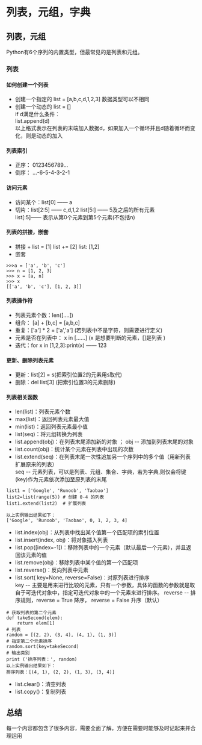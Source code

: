 # 列表，元组，字典
## 列表，元组
Python有6个序列的内置类型，但最常见的是列表和元组。
### 列表
#### 如何创建一个列表
* 创建一个指定的
list = [a,b,c,d,1,2,3] 
数据类型可以不相同 
* 创建一个动态的
list = []  
if d满足什么条件：  
  list.append(d)   
以上格式表示在列表的末端加入数据d，如果加入一个循环并且d随着循环而变化，则是动态的加入    
#### 列表索引
* 正序： 0123456789...
* 倒序： ...-6-5-4-3-2-1
#### 访问元素
* 访问某个：list[0] —— a
* 切片：list[2:5] —— c,d,1,2
        list[5:] —— 5及之后的所有元素  
        list[:5]—— 表示从第0个元素到第5个元素(不包括n)  
#### 列表的拼接，嵌套
* 拼接 + 
list = [1]
list += [2]
list: [1,2]
* 嵌套 
```
>>>a = ['a', 'b', 'c']
>>> n = [1, 2, 3]
>>> x = [a, n]
>>> x
[['a', 'b', 'c'], [1, 2, 3]]
```
#### 列表操作符
* 列表元素个数：len([....])
* 组合： [a] + [b,c] = [a,b,c]
* 重复：['a'] * 2 = ['a','a']   (若列表中不是字符，则需要进行定义)
* 元素是否在列表中： x in [......]  (x 是想要判断的元素，[]是列表 )
* 迭代：for x in [1,2,3]:print(x) —— 123
#### 更新、删除列表元素
* 更新：list[2] = s(把索引位置2的元素用s取代)
* 删除：del list[3] (把索引位置3的元素删除)
#### 列表相关函数
* len(list)：列表元素个数
* max(list)：返回列表元素最大值
* min(list)：返回列表元素最小值
* list(seq)：将元组转换为列表
* list.append(obj)：在列表末尾添加新的对象  ；   obj -- 添加到列表末尾的对象
* list.count(obj)：统计某个元素在列表中出现的次数
* list.extend(seq)：在列表末尾一次性追加另一个序列中的多个值（用新列表扩展原来的列表）   
seq -- 元素列表，可以是列表、元组、集合、字典，若为字典,则仅会将键(key)作为元素依次添加至原列表的末尾    
```
list1 = ['Google', 'Runoob', 'Taobao']
list2=list(range(5)) # 创建 0-4 的列表
list1.extend(list2)  # 扩展列表

以上实例输出结果如下： 
['Google', 'Runoob', 'Taobao', 0, 1, 2, 3, 4] 
```
* list.index(obj)：从列表中找出某个值第一个匹配项的索引位置
* list.insert(index, obj)：将对象插入列表
* list.pop([index=-1])：移除列表中的一个元素（默认最后一个元素），并且返回该元素的值
* list.remove(obj)：移除列表中某个值的第一个匹配项
* list.reverse()：反向列表中元素
* list.sort( key=None, reverse=False)：对原列表进行排序  
key -- 主要是用来进行比较的元素，只有一个参数，具体的函数的参数就是取自于可迭代对象中，指定可迭代对象中的一个元素来进行排序。
reverse -- 排序规则，reverse = True 降序， reverse = False 升序（默认）
```
# 获取列表的第二个元素
def takeSecond(elem):
    return elem[1] 
# 列表
random = [(2, 2), (3, 4), (4, 1), (1, 3)]
# 指定第二个元素排序
random.sort(key=takeSecond)
# 输出类别
print ('排序列表：', random)
以上实例输出结果如下：
排序列表：[(4, 1), (2, 2), (1, 3), (3, 4)]
```
* list.clear()：清空列表
* list.copy()：复制列表
## 总结
每一个内容都包含了很多内容，需要全面了解，方便在需要时能够及时记起来并合理运用















